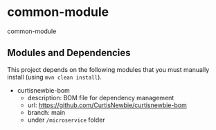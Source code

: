 # common-module

common-module 

## Modules and Dependencies

This project depends on the following modules that you must manually install (using `mvn clean install`).

- curtisnewbie-bom
    - description: BOM file for dependency management
    - url: https://github.com/CurtisNewbie/curtisnewbie-bom
    - branch: main
    - under `/microservice` folder

